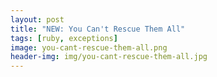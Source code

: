 ```yaml
---
layout: post
title: "NEW: You Can't Rescue Them All"
tags: [ruby, exceptions]
image: you-cant-rescue-them-all.png
header-img: img/you-cant-rescue-them-all.jpg
---
```

